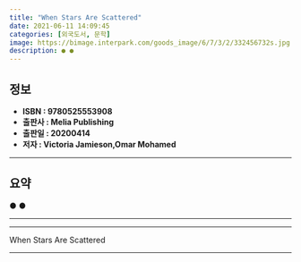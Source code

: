 ```yaml
---
title: "When Stars Are Scattered"
date: 2021-06-11 14:09:45
categories: [외국도서, 문학]
image: https://bimage.interpark.com/goods_image/6/7/3/2/332456732s.jpg
description: ● ●
---
```


## **정보**

- **ISBN : 9780525553908**
- **출판사 : Melia Publishing**
- **출판일 : 20200414**
- **저자 : Victoria Jamieson,Omar Mohamed**

------



## **요약**

●  ●  

------



------


When Stars Are Scattered 

------


